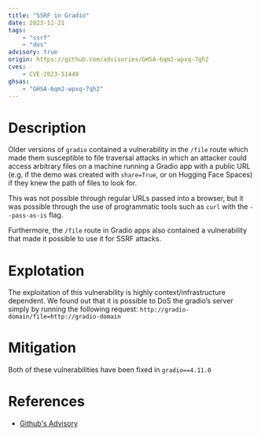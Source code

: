 ```yaml
---
title: "SSRF in Gradio"
date: 2023-12-21
tags:
	- "ssrf"
	- "dos"
advisory: true
origin: https://github.com/advisories/GHSA-6qm2-wpxq-7qh2
cves: 
	- CVE-2023-51449
ghsas:
	- "GHSA-6qm2-wpxq-7qh2"
---
```

# Description
Older versions of `gradio` contained a vulnerability in the `/file` route which made them susceptible to file traversal attacks in which an attacker could access arbitrary files on a machine running a Gradio app with a public URL (e.g. if the demo was created with `share=True`, or on Hugging Face Spaces) if they knew the path of files to look for.

This was not possible through regular URLs passed into a browser, but it was possible through the use of programmatic tools such as `curl` with the `--pass-as-is` flag.

Furthermore, the `/file` route in Gradio apps also contained a vulnerability that made it possible to use it for SSRF attacks.

# Explotation
The exploitation of this vulnerability is highly context/infrastructure dependent. We found out that it is possible to DoS the gradio’s server simply by running the following request:
`http://gradio-domain/file=http://gradio-domain`

# Mitigation
Both of these vulnerabilities have been fixed in `gradio==4.11.0`

# References
* [Github's Advisory](https://github.com/gradio-app/gradio/security/advisories/GHSA-6qm2-wpxq-7qh2)